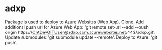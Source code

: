 # adxp
Package is used to deploy to Azure Websites (Web App). Clone. Add additional push url for Azure Web App: 'git remote set-url --add --push origin https://CntDevGITUser@adxp.scm.azurewebsites.net:443/adxp.git'. Update submodules: 'git submodule update --remote'. Deploy to Azure: 'git push'.
